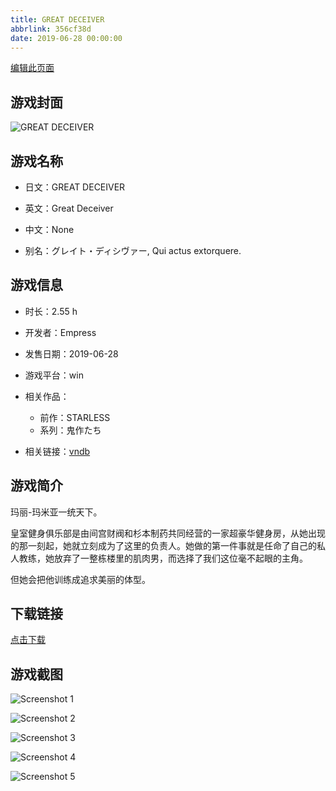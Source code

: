 ```yaml
---
title: GREAT DECEIVER
abbrlink: 356cf38d
date: 2019-06-28 00:00:00
---
```

[编辑此页面](https://github.com/ACG-3/ADV3-source/blob/main/source/_posts/games/GREAT%20DECEIVER.md)

## 游戏封面

![GREAT DECEIVER](https://pan.timero.xyz/d/onedrive/img_lib_001/GREAT%20DECEIVER_cover.avif)


## 游戏名称

- 日文：GREAT DECEIVER
- 英文：Great Deceiver
- 中文：None

- 别名：グレイト・ディシヴァー, Qui actus extorquere.


## 游戏信息

- 时长：2.55 h
- 开发者：Empress
- 发售日期：2019-06-28
- 游戏平台：win
- 相关作品：
   - 前作：STARLESS
   - 系列：鬼作たち

- 相关链接：[vndb](https://vndb.org/v25784)


## 游戏简介

玛丽-玛米亚一统天下。

皇室健身俱乐部是由间宫财阀和杉本制药共同经营的一家超豪华健身房，从她出现的那一刻起，她就立刻成为了这里的负责人。她做的第一件事就是任命了自己的私人教练，她放弃了一整栋楼里的肌肉男，而选择了我们这位毫不起眼的主角。

但她会把他训练成追求美丽的体型。




## 下载链接

[点击下载](https://pan.timero.xyz/onedrive/adv_lib_001/GREAT%20DECEIVER)


## 游戏截图


![Screenshot 1](https://pan.timero.xyz/d/onedrive/img_lib_001/GREAT%20DECEIVER_Screenshot_1.avif)

![Screenshot 2](https://pan.timero.xyz/d/onedrive/img_lib_001/GREAT%20DECEIVER_Screenshot_2.avif)

![Screenshot 3](https://pan.timero.xyz/d/onedrive/img_lib_001/GREAT%20DECEIVER_Screenshot_3.avif)

![Screenshot 4](https://pan.timero.xyz/d/onedrive/img_lib_001/GREAT%20DECEIVER_Screenshot_4.avif)

![Screenshot 5](https://pan.timero.xyz/d/onedrive/img_lib_001/GREAT%20DECEIVER_Screenshot_5.avif)

